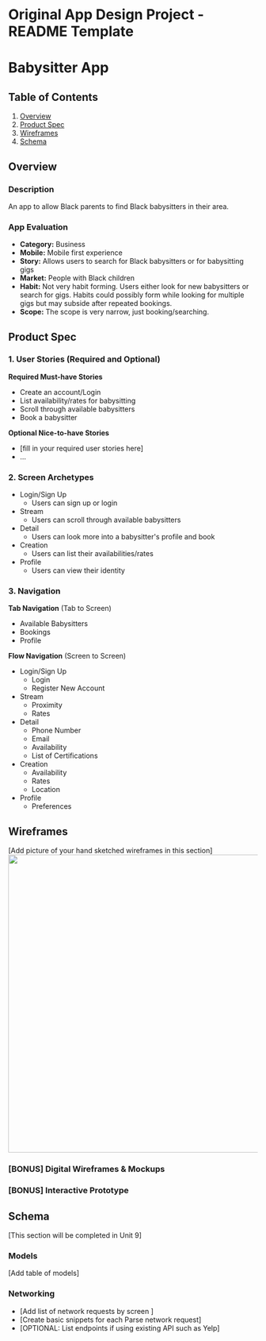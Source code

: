 Original App Design Project - README Template
===

# Babysitter App

## Table of Contents
1. [Overview](#Overview)
1. [Product Spec](#Product-Spec)
1. [Wireframes](#Wireframes)
2. [Schema](#Schema)

## Overview
### Description
An app to allow Black parents to find Black babysitters in their area.

### App Evaluation
- **Category:** Business
- **Mobile:** Mobile first experience
- **Story:** Allows users to search for Black babysitters or for babysitting gigs
- **Market:** People with Black children
- **Habit:** Not very habit forming. Users either look for new babysitters or search for gigs. Habits could possibly form while looking for multiple gigs but may subside after repeated bookings.
- **Scope:** The scope is very narrow, just booking/searching.

## Product Spec

### 1. User Stories (Required and Optional)

**Required Must-have Stories**

* Create an account/Login
* List availability/rates for babysitting
* Scroll through available babysitters
* Book a babysitter

**Optional Nice-to-have Stories**

* [fill in your required user stories here]
* ...

### 2. Screen Archetypes
* Login/Sign Up
   * Users can sign up or login
* Stream
   * Users can scroll through available babysitters
* Detail
   * Users can look more into a babysitter's profile and book
* Creation
   * Users can list their availabilities/rates
* Profile
   * Users can view their identity


### 3. Navigation

**Tab Navigation** (Tab to Screen)

* Available Babysitters
* Bookings
* Profile

**Flow Navigation** (Screen to Screen)

* Login/Sign Up
   * Login
   * Register New Account
* Stream
   * Proximity
   * Rates
* Detail
   * Phone Number
   * Email
   * Availability
   * List of Certifications
* Creation
   * Availability
   * Rates
   * Location
* Profile
   * Preferences 
   
## Wireframes
[Add picture of your hand sketched wireframes in this section]
<img src="https://lh3.googleusercontent.com/z2FbPI0om0XMrCdEtD1LwVk1PG4tZIJNh7DvxWggRirpHHaZtCs_lQS0_Fi3KQDKI-JakXIsa5cMSRYfzcnuJoDcezzeZtilJVsf_xOkHGNKxmEWDjRE9Uash56TT79q7yfJFIR7ibseGk497Hu0_f37W1v04vLFo4K5QQn-QprZ_OucLusKyxs7qpzvyomcAEthYGvDU1A12Vt-8gDKAf-zeWuE4QHiC1zO9LQ6MuaWhXAMBNirVtOk3JTNOodNXtrcqg4mVkbBBUjZUJdtVEhzFwBVNtsWw_5pOaHDGaHPSwgQnrkR2Jwf-Wpdt2UndxV7ZSS8HAEILxjPjo0D8IpAaLWbal4Px9hi8O3yk3BmFYpu_DUTEe-kJUGIC3xs4DikqJYoh75CcjXD-mrQhMFd9mXVsRos81SoacKZF3_B1tkug960W4qSSscgX6OrtWeSJ3kY_E7JJx7tTHtqGq395SSNVyiGJbSHNL8B-QBouYWKfzcbvaantLsU4rk07jiCMXY7gUNJU9OXkWngJtMGhvjRIPy9CPK3AJykwXf2wC4x8OB776gf3JzBEuzPfFxN654-6QRtqc1ZWSyNJkes1tCNw_JmkE5VdQjb3MLjWQ9TtyV9AOy1KKHJlLIeKx4SE9-obLwQLrIJkiwIzf7ykP3xC2_jdTbrZh2ke9WlmA6bMR1hfThcONdW7DCKuRKjqMng-LmBpa7Lfl4IRuj4eYNrd-ZC-j-MrAkwh-tYmCLEOpLM8DACGb9s_UG6H7kYIvILY-7Tv8X5ABSeF-vX-9N5wrr_40A=w1902-h1446-no?authuser=0" width=600>

### [BONUS] Digital Wireframes & Mockups

### [BONUS] Interactive Prototype

## Schema 
[This section will be completed in Unit 9]
### Models
[Add table of models]
### Networking
- [Add list of network requests by screen ]
- [Create basic snippets for each Parse network request]
- [OPTIONAL: List endpoints if using existing API such as Yelp]
